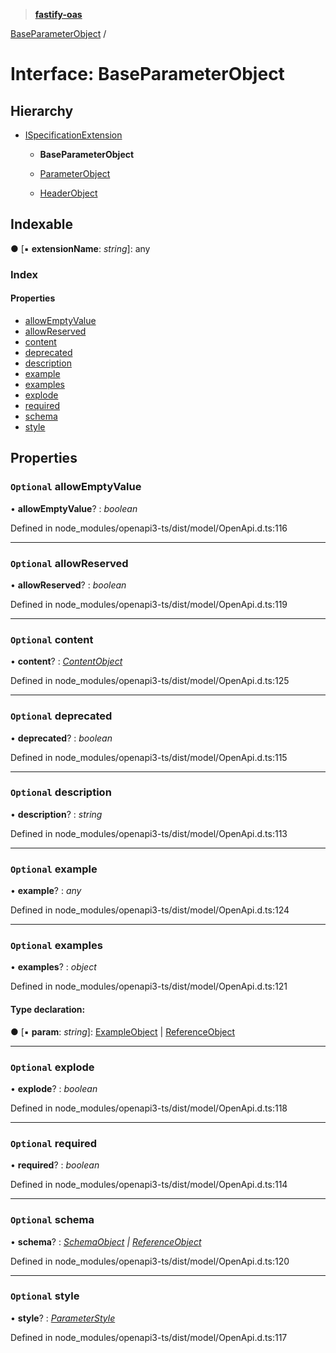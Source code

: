 > **[fastify-oas](../README.md)**

[BaseParameterObject](baseparameterobject.md) /

# Interface: BaseParameterObject

## Hierarchy

* [ISpecificationExtension](ispecificationextension.md)

  * **BaseParameterObject**

  * [ParameterObject](parameterobject.md)

  * [HeaderObject](headerobject.md)

## Indexable

● \[▪ **extensionName**: *string*\]: any

### Index

#### Properties

* [allowEmptyValue](baseparameterobject.md#optional-allowemptyvalue)
* [allowReserved](baseparameterobject.md#optional-allowreserved)
* [content](baseparameterobject.md#optional-content)
* [deprecated](baseparameterobject.md#optional-deprecated)
* [description](baseparameterobject.md#optional-description)
* [example](baseparameterobject.md#optional-example)
* [examples](baseparameterobject.md#optional-examples)
* [explode](baseparameterobject.md#optional-explode)
* [required](baseparameterobject.md#optional-required)
* [schema](baseparameterobject.md#optional-schema)
* [style](baseparameterobject.md#optional-style)

## Properties

### `Optional` allowEmptyValue

• **allowEmptyValue**? : *boolean*

Defined in node_modules/openapi3-ts/dist/model/OpenApi.d.ts:116

___

### `Optional` allowReserved

• **allowReserved**? : *boolean*

Defined in node_modules/openapi3-ts/dist/model/OpenApi.d.ts:119

___

### `Optional` content

• **content**? : *[ContentObject](contentobject.md)*

Defined in node_modules/openapi3-ts/dist/model/OpenApi.d.ts:125

___

### `Optional` deprecated

• **deprecated**? : *boolean*

Defined in node_modules/openapi3-ts/dist/model/OpenApi.d.ts:115

___

### `Optional` description

• **description**? : *string*

Defined in node_modules/openapi3-ts/dist/model/OpenApi.d.ts:113

___

### `Optional` example

• **example**? : *any*

Defined in node_modules/openapi3-ts/dist/model/OpenApi.d.ts:124

___

### `Optional` examples

• **examples**? : *object*

Defined in node_modules/openapi3-ts/dist/model/OpenApi.d.ts:121

#### Type declaration:

● \[▪ **param**: *string*\]: [ExampleObject](exampleobject.md) | [ReferenceObject](referenceobject.md)

___

### `Optional` explode

• **explode**? : *boolean*

Defined in node_modules/openapi3-ts/dist/model/OpenApi.d.ts:118

___

### `Optional` required

• **required**? : *boolean*

Defined in node_modules/openapi3-ts/dist/model/OpenApi.d.ts:114

___

### `Optional` schema

• **schema**? : *[SchemaObject](schemaobject.md) | [ReferenceObject](referenceobject.md)*

Defined in node_modules/openapi3-ts/dist/model/OpenApi.d.ts:120

___

### `Optional` style

• **style**? : *[ParameterStyle](../README.md#parameterstyle)*

Defined in node_modules/openapi3-ts/dist/model/OpenApi.d.ts:117